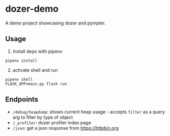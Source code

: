 # dozer-demo

A demo project showcasing dozer and pympler.

## Usage
1. Install deps with pipenv
```
pipenv install
```
2. activate shell and run
```
pipenv shell
FLASK_APP=main.py flask run
```

## Endpoints
- `/debug/heapdump`: shows current heap usage - accepts `filter` as a query arg to filter by type of object
- `/_profiler`: dozer profiler index page
- `/json`: get a json response from https://httpbin.org 

